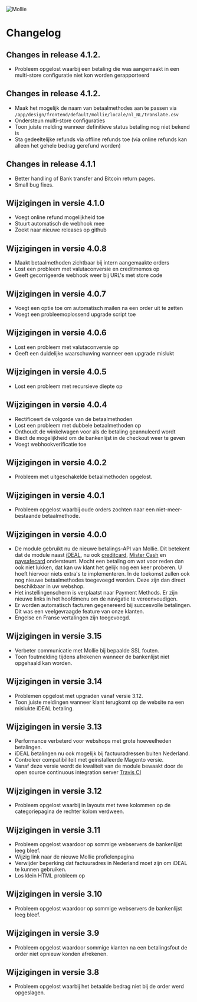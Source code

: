 ![Mollie](https://www.mollie.nl/files/Mollie-Logo-Style-Small.png)

# Changelog #

## Changes in release 4.1.2. ##
+ Probleem opgelost waarbij een betaling die was aangemaakt in een multi-store configuratie niet kon worden gerapporteerd

## Changes in release 4.1.2. ##
+ Maak het mogelijk de naam van betaalmethodes aan te passen via `/app/design/frontend/default/mollie/locale/nl_NL/translate.csv`
+ Ondersteun multi-store configuraties
+ Toon juiste melding wanneer definitieve status betaling nog niet bekend is
+ Sta gedeeltelijke refunds via offline refunds toe (via online refunds kan alleen het gehele bedrag gerefund worden)

## Changes in release 4.1.1 ##
+ Better handling of Bank transfer and Bitcoin return pages.
+ Small bug fixes.

## Wijzigingen in versie 4.1.0 ##
+ Voegt online refund mogelijkheid toe
+ Stuurt automatisch de webhook mee
+ Zoekt naar nieuwe releases op github

## Wijzigingen in versie 4.0.8 ##
+ Maakt betaalmethoden zichtbaar bij intern aangemaakte orders
+ Lost een probleem met valutaconversie en creditmemos op
+ Geeft gecorrigeerde webhook weer bij URL's met store code

## Wijzigingen in versie 4.0.7 ##
+ Voegt een optie toe om automatisch mailen na een order uit te zetten
+ Voegt een probleemoplossend upgrade script toe

## Wijzigingen in versie 4.0.6 ##
+ Lost een probleem met valutaconversie op
+ Geeft een duidelijke waarschuwing wanneer een upgrade mislukt

## Wijzigingen in versie 4.0.5 ##
+ Lost een probleem met recursieve diepte op

## Wijzigingen in versie 4.0.4 ##
+ Rectificeert de volgorde van de betaalmethoden
+ Lost een probleem met dubbele betaalmethoden op
+ Onthoudt de winkelwagen voor als de betaling geannuleerd wordt
+ Biedt de mogelijkheid om de bankenlijst in de checkout weer te geven
+ Voegt webhookverificatie toe

## Wijzigingen in versie 4.0.2 ##
+ Probleem met uitgeschakelde betaalmethoden opgelost.

## Wijzigingen in versie 4.0.1 ##
+ Probleem opgelost waarbij oude orders zochten naar een niet-meer-bestaande betaalmethode.

## Wijzigingen in versie 4.0.0 ##
+ De module gebruikt nu de nieuwe betalings-API van Mollie. Dit betekent dat de module naast [iDEAL](https://www.mollie.nl/betaaldiensten/ideal/), nu
    ook [creditcard](https://www.mollie.nl/betaaldiensten/creditcard/), [Mister Cash](https://www.mollie.nl/betaaldiensten/mistercash/) en
    [paysafecard](https://www.mollie.nl/betaaldiensten/paysafecard/) ondersteunt. Mocht een betaling om wat voor reden dan ook niet lukken, dat kan uw
    klant het gelijk nog een keer proberen. U hoeft hiervoor niets extra's te implementeren. In de toekomst zullen ook nog nieuwe betaalmethodes
    toegevoegd worden. Deze zijn dan direct beschikbaar in uw webshop.
+ Het instellingenscherm is verplaatst naar Payment Methods. Er zijn nieuwe links in het hoofdmenu om de navigatie te vereenvoudigen.
+ Er worden automatisch facturen gegenereerd bij succesvolle betalingen. Dit was een veelgevraagde feature van onze klanten.
+ Engelse en Franse vertalingen zijn toegevoegd.

## Wijzigingen in versie 3.15 ##
+ Verbeter communicatie met Mollie bij bepaalde SSL fouten.
+ Toon foutmelding tijdens afrekenen wanneer de bankenlijst niet opgehaald kan worden.

## Wijzigingen in versie 3.14 ##
+ Problemen opgelost met upgraden vanaf versie 3.12.
+ Toon juiste meldingen wanneer klant terugkomt op de website na een mislukte iDEAL betaling.

## Wijzigingen in versie 3.13 ##
+ Performance verbeterd voor webshops met grote hoeveelheden betalingen.
+ iDEAL betalingen nu ook mogelijk bij factuuradressen buiten Nederland.
+ Controleer compatibiliteit met geinstalleerde Magento versie.
+ Vanaf deze versie wordt de kwaliteit van de module bewaakt door de open source continuous integration server [Travis CI](https://travis-ci.org/mollie/magento)

## Wijzigingen in versie 3.12 ##
+ Probleem opgelost waarbij in layouts met twee kolommen op de categoriepagina de rechter kolom verdween.

## Wijzigingen in versie 3.11 ##
+ Probleem opgelost waardoor op sommige webservers de bankenlijst leeg bleef.
+ Wijzig link naar de nieuwe Mollie profielenpagina
+ Verwijder beperking dat factuuradres in Nederland moet zijn om iDEAL te kunnen gebruiken.
+ Los klein HTML probleem op

## Wijzigingen in versie 3.10 ##
+ Probleem opgelost waardoor op sommige webservers de bankenlijst leeg bleef.

## Wijzigingen in versie 3.9 ##
+ Probleem opgelost waardoor sommige klanten na een betalingsfout de order niet opnieuw konden afrekenen.

## Wijzigingen in versie 3.8 ##
+ Probleem opgelost waarbij het betaalde bedrag niet bij de order werd opgeslagen.
